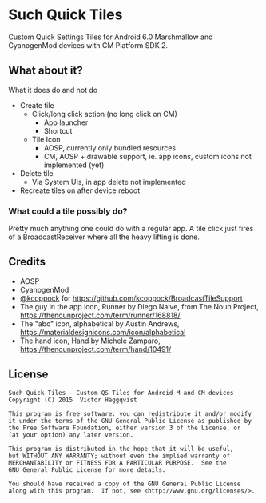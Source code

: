 # Such Quick Tiles

Custom Quick Settings Tiles for Android 6.0 Marshmallow and CyanogenMod devices with CM Platform SDK 2.

## What about it?
What it does do and not do
- Create tile
    - Click/long click action (no long click on CM)
        - App launcher
        - Shortcut
    - Tile Icon
        - AOSP, currently only bundled resources
        - CM, AOSP + drawable support, ie. app icons, custom icons not implemented (yet)
- Delete tile
    - Via System UIs, in app delete not implemented
- Recreate tiles on after device reboot

### What could a tile possibly do?
Pretty much anything one could do with a regular app. A tile click just fires of a BroadcastReceiver where all the heavy lifting is done.

## Credits
- AOSP
- CyanogenMod
- [@kcoppock](https://github.com/kcoppock) for https://github.com/kcoppock/BroadcastTileSupport
- The guy in the app icon, Runner by Diego Naive, from The Noun Project, https://thenounproject.com/term/runner/168818/
- The "abc" icon, alphabetical by Austin Andrews, https://materialdesignicons.com/icon/alphabetical
- The hand icon, Hand by Michele Zamparo, https://thenounproject.com/term/hand/10491/

## License

    Such Quick Tiles - Custom QS Tiles for Android M and CM devices
    Copyright (C) 2015  Victor Häggqvist

    This program is free software: you can redistribute it and/or modify
    it under the terms of the GNU General Public License as published by
    the Free Software Foundation, either version 3 of the License, or
    (at your option) any later version.

    This program is distributed in the hope that it will be useful,
    but WITHOUT ANY WARRANTY; without even the implied warranty of
    MERCHANTABILITY or FITNESS FOR A PARTICULAR PURPOSE.  See the
    GNU General Public License for more details.

    You should have received a copy of the GNU General Public License
    along with this program.  If not, see <http://www.gnu.org/licenses/>.